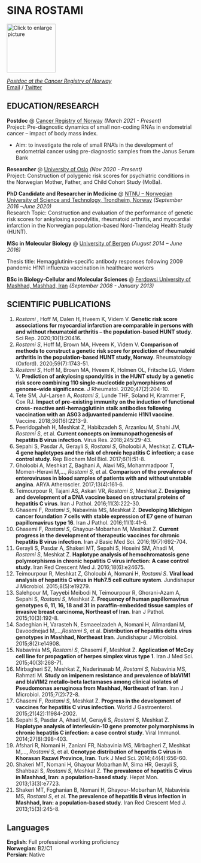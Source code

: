 # SINA ROSTAMI

<a href="https://drive.google.com/uc?export=view&id=1CeL7Y9G98JxgbyutEsfw4nIHeZf6-2qA"><img src="https://drive.google.com/uc?export=view&id=1CeL7Y9G98JxgbyutEsfw4nIHeZf6-2qA" style="width: 130px; max-width: 30%; height: auto" title="Click to enlarge picture" /> <br>
  
_Postdoc at the Cancer Registry of Norway_ <br>
[Email](mailto:rostami.sina1@gmail.com) / [Twitter](https://twitter.com/SinaRostami21)


## EDUCATION/RESEARCH
**Postdoc** @ [Cancer Registry of Norway](https://www.kreftregisteret.no/en/General/About-the-Cancer-Registry/Our-staff/sina-rostami//) _(March 2021 - Present)_ <br>
Project: Pre-diagnostic dynamics of small non-coding RNAs in endometrial cancer – impact of body mass index.
  - Aim: to investigate the role of small RNA’s in the development of endometrial cancer using pre-diagnostic samples from the Janus Serum Bank
 
**Researcher** @ [University of Oslo](https://www.mn.uio.no/farmasi/personer/vit/sinar/index.html) _(Nov 2020 - Present)_ <br>
Project: Construction of polygenic risk scores for psychiatric conditions in the Norwegian Mother, Father, and Child Cohort Study (MoBa).

**PhD Candidate and Researcher in Medicine** @ [NTNU – Norwegian University of Science and Technology, Trondheim, Norway](https://www.ntnu.edu/) _(September 2016 –June 2020)_ <br>
Research Topic: Construction and evaluation of the performance of genetic risk scores for ankylosing spondylitis, rheumatoid arthritis, and myocardial infarction in the Norwegian population-based Nord-Trøndelag Health Study (HUNT).

**MSc in Molecular Biology** @ [University of Bergen](https://www.uib.no/en) _(August 2014 – June 2016)_ <br>

Thesis title: Hemagglutinin-specific antibody responses following 2009 pandemic H1N1 influenza vaccination in healthcare workers

**BSc in Biology-Cellular and Molecular Sciences** @ [Ferdowsi University of Mashhad, Mashhad, Iran](https://en.um.ac.ir/) _(September 2008 - January 2013)_ <br>

## SCIENTIFIC PUBLICATIONS
1. 	_Rostami_ </u> , Hoff M, Dalen H, Hveem K, Videm V. **Genetic risk score associations for myocardial infarction are comparable in persons with and without rheumatoid arthritis – the population-based HUNT study**. Sci Rep. 2020;10(1):20416.
2.	_Rostami S_, Hoff M, Brown MA, Hveem K, Videm V. **Comparison of methods to construct a genetic risk score for prediction of rheumatoid arthritis in the population-based HUNT study, Norway**. Rheumatology (Oxford). 2020;59(7):1743-51.
3.	_Rostami S_, Hoff M, Brown MA, Hveem K, Holmen OL, Fritsche LG, Videm V. **Prediction of ankylosing spondylitis in the HUNT study by a genetic risk score combining 110 single-nucleotide polymorphisms of genome-wide significance**. J Rheumatol. 2020;47(2):204-10. 
4.	Tete SM, Jul-Larsen A, _Rostami S_, Lunde THF, Soland H, Krammer F, Cox RJ. **Impact of pre-existing immunity on the induction of functional cross- reactive anti-hemagglutinin stalk antibodies following vaccination with an AS03 adjuvanted pandemic H1N1 vaccine**. Vaccine. 2018;36(16):2213-9.
5.	Peeridogaheh H, Meshkat Z, Habibzadeh S, Arzanlou M, Shahi JM, _Rostami S_, et al. **Current concepts on immunopathogenesis of hepatitis B virus infection**. Virus Res. 2018;245:29-43.
6.	Sepahi S, Pasdar A, Gerayli S, _Rostami S_, Gholoobi A, Meshkat Z. **CTLA-4 gene haplotypes and the risk of chronic hepatitis C infection; a case control study**. Rep Biochem Mol Biol. 2017;6(1):51-8.
7.	Gholoobi A, Meshkat Z, Baghani A, Alavi MS, Mohammadpoor T, Momen-Heravi M,…, _Rostami S_, et al. **Comparison of the prevalence of enteroviruses in blood samples of patients with and without unstable angina**. ARYA Atheroscler. 2017;13(4):161-6.
8.	Teimourpour R, Tajani AS, Askari VR, _Rostami S_, Meshkat Z. **Designing and development of a DNA vaccine based on structural proteins of hepatitis C virus**. Iran J Pathol. 2016;11(3):222-30.
9.	Ghasemi F, _Rostami S_, Nabavinia MS, Meshkat Z. **Developing Michigan cancer foundation 7 cells with stable expression of E7 gene of human papillomavirus type 16**. Iran J Pathol. 2016;11(1):41-6.
10.	Ghasemi F, _Rostami S_, Ghayour-Mobarhan M, Meshkat Z. **Current progress in the development of therapeutic vaccines for chronic hepatitis B virus infection**. Iran J Basic Med Sci. 2016;19(7):692-704.
11.	Gerayli S, Pasdar A, Shakeri MT, Sepahi S, Hoseini SM, Ahadi M, _Rostami S_, Meshkat Z. **Haplotype analysis of hemochromatosis gene polymorphisms in chronic hepatitis C virus infection: A case control study**. Iran Red Crescent Med J. 2016;18(6):e24675.
12.	Teimourpour R, Meshkat Z, Gholoubi A, Nomani H, _Rostami S_. **Viral load analysis of hepatitis C virus in Huh7.5 cell culture system**. Jundishapur J Microbiol. 2015;8(5):e19279.
13.	Salehpour M, Tayyebi Meibodi N, Teimourpour R, Ghorani-Azam A, Sepahi S, _Rostami S_, Meshkat Z. **Frequency of human papillomavirus genotypes 6, 11, 16, 18 and 31 in paraffin-embedded tissue samples of invasive breast carcinoma, Northeast of Iran**. Iran J Pathol. 2015;10(3):192-8.
14.	Sadeghian H, Varasteh N, Esmaeelzadeh A, Nomani H, Alimardani M, Davoodnejad M,…,_Rostami S_, et al. **Distribution of hepatitis delta virus genotypes in Mashhad, Northeast Iran**. Jundishapur J Microbiol. 2015;8(2):e14908.
15.	Nabavinia MS, _Rostami S_, Ghasemi F, Meshkat Z. **Application of McCoy cell line for propagation of herpes simplex virus type 1**. Iran J Med Sci. 2015;40(3):268-71.
16.	Mirbagheri SZ, Meshkat Z, Naderinasab M, _Rostami S_, Nabavinia MS, Rahmati M. **Study on imipenem resistance and prevalence of blaVIM1 and blaVIM2 metallo-beta lactamases among clinical isolates of Pseudomonas aeruginosa from Mashhad, Northeast of Iran**. Iran J Microbiol. 2015;7(2):72-8.
17.	Ghasemi F, _Rostami S_, Meshkat Z. **Progress in the development of vaccines for hepatitis C virus infection**. World J Gastroenterol. 2015;21(42):11984-2002.
18.	Sepahi S, Pasdar A, Ahadi M, Gerayli S, _Rostami S_, Meshkat Z. **Haplotype analysis of interleukin-10 gene promoter polymorphisms in chronic hepatitis C infection: a case control study**. Viral Immunol. 2014;27(8):398-403.
19.	Afshari R, Nomani H, Zaniani FR, Nabavinia MS, Mirbagheri Z, Meshkat M,…, _Rostami S_, et al. **Genotype distribution of hepatitis C virus in Khorasan Razavi Province, Iran**. Turk J Med Sci. 2014;44(4):656-60.
20.	Shakeri MT, Nomani H, Ghayour Mobarhan M, Sima HR, Gerayli S, Shahbazi S, _Rostami S_, Meshkat Z. **The prevalence of hepatitis C virus in Mashhad, Iran: a population-based study**. Hepat Mon. 2013;13(3):e7723.
21.	Shakeri MT, Foghanian B, Nomani H, Ghayour-Mobarhan M, Nabavinia MS, _Rostami S_, et al. **The prevalence of hepatitis B virus infection in Mashhad, Iran: a population-based study**. Iran Red Crescent Med J. 2013;15(3):245-8.


## Languages

**English**: Full professional working proficiency <br>
**Norwegian**: B2/C1 <br>
**Persian**: Native
<br><br>
